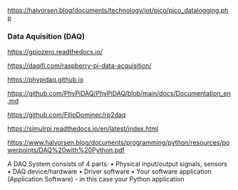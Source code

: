 https://halvorsen.blog/documents/technology/iot/pico/pico_datalogging.php



### Data Aquisition (DAQ)


https://gpiozero.readthedocs.io/

https://daqifi.com/raspberry-pi-data-acquisition/

https://phypidaq.github.io

https://github.com/PhyPiDAQ/PhyPiDAQ/blob/main/docs/Documentation_en.md

https://github.com/FilipDominec/rp2daq

https://simulrpi.readthedocs.io/en/latest/index.html


https://www.halvorsen.blog/documents/programming/python/resources/powerpoints/DAQ%20with%20Python.pdf

A DAQ System consists of 4 parts:
• Physical input/output signals, sensors
• DAQ device/hardware
• Driver software
• Your software application (Application Software) - in this case your Python application
